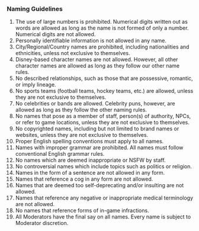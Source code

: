 ### Naming Guidelines

1. The use of large numbers is prohibited. Numerical digits written out as words are allowed as long as the name is not formed of only a number. Numerical digits are not allowed.
2. Personally identifiable information is not allowed in any name.
3. City/Regional/Country names are prohibited, including nationalities and ethnicities, unless not exclusive to themselves.
4. Disney-based character names are not allowed. However, all other character names are allowed as long as they follow our other name rules.
5. No described relationships, such as those that are possessive, romantic, or imply lineage.
6. No sports teams (football teams, hockey teams, etc.) are allowed, unless they are not exclusive to themselves.
7. No celebrities or bands are allowed. Celebrity puns, however, are allowed as long as they follow the other naming rules.
8. No names that pose as a member of staff, person(s) of authority, NPCs, or refer to game locations, unless they are not exclusive to themselves.
9. No copyrighted names, including but not limited to brand names or websites, unless they are not exclusive to themselves.
10. Proper English spelling conventions must apply to all names.
11. Names with improper grammar are prohibited. All names must follow conventional English grammar rules.
12. No names which are deemed inappropriate or NSFW by staff.
13. No controversial names which include topics such as politics or religion.
14. Names in the form of a sentence are not allowed in any form.
15. Names that reference a cog in any form are not allowed.
16. Names that are deemed too self-deprecating and/or insulting are not allowed.
17. Names that reference any negative or inappropriate medical terminology are not allowed.
18. No names that reference forms of in-game infractions.
19. All Moderators have the final say on all names. Every name is subject to Moderator discretion.

